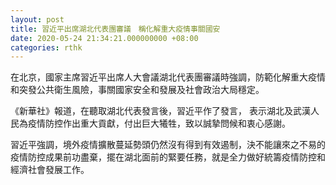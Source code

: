 ```yaml
---
layout: post
title: 習近平出席湖北代表團審議　稱化解重大疫情事關國安
date: 2020-05-24 21:34:21.000000000 +08:00
categories: rthk
---
```


在北京，國家主席習近平出席人大會議湖北代表團審議時強調，防範化解重大疫情和突發公共衛生風險，事關國家安全和發展及社會政治大局穩定。

《新華社》報道，在聽取湖北代表發言後，習近平作了發言， 表示湖北及武漢人民為疫情防控作出重大貢獻，付出巨大犧牲，致以誠摯問候和衷心感謝。

習近平強調，境外疫情擴散蔓延勢頭仍然沒有得到有效遏制，決不能讓來之不易的疫情防控成果前功盡棄，擺在湖北面前的緊要任務，就是全力做好統籌疫情防控和經濟社會發展工作。
